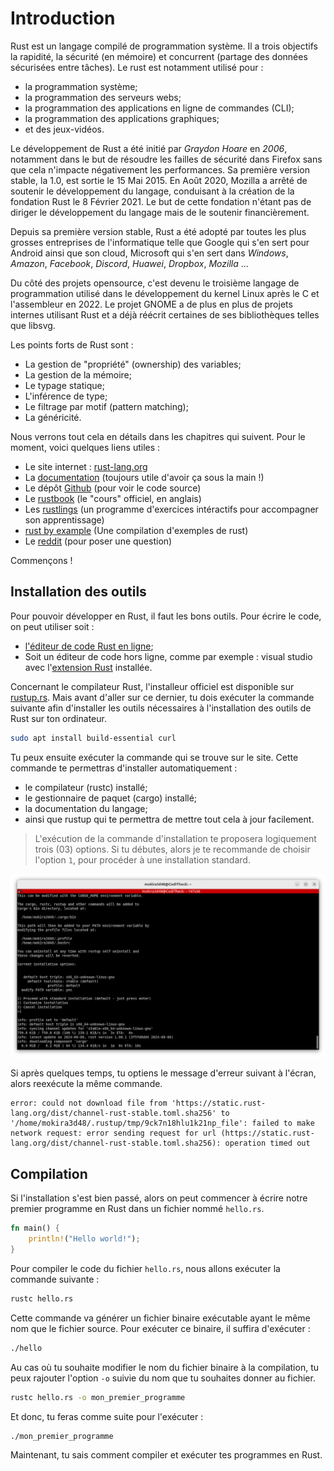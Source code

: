 # Introduction
Rust est un langage compilé de programmation système. Il a trois objectifs
la rapidité, la sécurité (en mémoire) et concurrent (partage des données
sécurisées entre tâches). Le rust est notamment utilisé
pour :

- la programmation système;
- la programmation des serveurs webs;
- la programmation des applications en ligne de commandes (CLI);
- la programmation des applications graphiques;
- et des jeux-vidéos.

Le développement de Rust a été initié par *Graydon Hoare* en *2006*, notamment
dans le but de résoudre les failles de sécurité dans Firefox sans que cela
n'impacte négativement les performances. Sa première version stable, la 1.0,
est sortie le 15 Mai 2015. En Août 2020, Mozilla a arrêté de soutenir
le développement du langage, conduisant à la création de la fondation Rust
le 8 Février 2021. Le but de cette fondation n'étant pas de diriger
le développement du langage mais de le soutenir financièrement.

Depuis sa première version stable, Rust a été adopté par toutes les plus
grosses entreprises de l'informatique telle que Google qui s'en sert
pour Android ainsi que son cloud, Microsoft qui s'en sert
dans *Windows*, *Amazon*, *Facebook*, *Discord*, *Huawei*, *Dropbox*, *Mozilla*
...

Du côté des projets opensource, c'est devenu le troisième langage
de programmation utilisé dans le développement du kernel Linux après le C
et l'assembleur en 2022. Le projet GNOME a de plus en plus de projets
internes utilisant Rust et a déjà réécrit certaines de ses bibliothèques
telles que libsvg.

Les points forts de Rust sont :

- La gestion de "propriété" (ownership) des variables;
- La gestion de la mémoire;
- Le typage statique;
- L'inférence de type;
- Le filtrage par motif (pattern matching);
- La généricité.

Nous verrons tout cela en détails dans les chapitres qui suivent.
Pour le moment, voici quelques liens utiles :


- Le site internet : [rust-lang.org](http://www.rust-lang.org/)
- La [documentation](http://doc.rust-lang.org/stable/std/)
(toujours utile d'avoir ça sous la main !)
- Le dépôt [Github](https://github.com/rust-lang/rust)
(pour voir le code source)
- Le [rustbook](https://doc.rust-lang.org/stable/book/) (le "cours" officiel,
en anglais)
- Les [rustlings](https://github.com/rust-lang/rustlings/) (un programme
d'exercices intéractifs pour accompagner son apprentissage)
- [rust by example](https://doc.rust-lang.org/stable/rust-by-example/)
(Une compilation d'exemples de rust)
- Le [reddit](http://www.reddit.com/r/rust) (pour poser une question)

Commençons !

## Installation des outils
Pour pouvoir développer en Rust, il faut les bons outils.
Pour écrire le code, on peut utiliser soit :

- [l'éditeur de code Rust en ligne](https://play.rust-lang.org/);
- Soit un éditeur de code hors ligne, comme par exemple : visual studio avec
l'[extension Rust](https://marketplace.visualstudio.com/items?itemName=dos-cafe.Rust)
installée.


Concernant le compilateur Rust, l'installeur officiel
est disponible sur [rustup.rs](https://rustup.rs). Mais avant d'aller
sur ce dernier, tu dois exécuter la commande suivante afin d'installer
les outils nécessaires à l'installation des outils de Rust sur ton ordinateur.

```sh
sudo apt install build-essential curl
```

Tu peux ensuite exécuter la commande qui se trouve sur le site. Cette commande
te permettras d'installer automatiquement :

- le compilateur (rustc) installé;
- le gestionnaire de paquet (cargo) installé;
- la documentation du langage;
- ainsi que rustup qui te permettra de mettre
tout cela à jour facilement.

> L'exécution de la commande d'installation te proposera logiquement trois (03)
options. Si tu débutes, alors je te recommande de choisir l'option `1`,
pour procéder à une installation standard.

<div align="center">

![](images/rust_installing.png)

</div>

Si après quelques temps, tu optiens le message d'erreur suivant à l'écran,
alors reexécute la même commande.

```
error: could not download file from 'https://static.rust-lang.org/dist/channel-rust-stable.toml.sha256' to '/home/mokira3d48/.rustup/tmp/9ck7n18hlu1k21np_file': failed to make network request: error sending request for url (https://static.rust-lang.org/dist/channel-rust-stable.toml.sha256): operation timed out
```

## Compilation
Si l'installation s'est bien passé, alors on peut commencer à écrire
notre premier programme en Rust dans un fichier nommé `hello.rs`.

```rust
fn main() {
    println!("Hello world!");
}
```

Pour compiler le code du fichier `hello.rs`, nous allons exécuter
la commande suivante :

```sh
rustc hello.rs
```

Cette commande va générer un fichier binaire exécutable ayant le même nom
que le fichier source. Pour exécuter ce binaire, il suffira d'exécuter :

```sh
./hello
```

Au cas où tu souhaite modifier le nom du fichier binaire à la compilation,
tu peux rajouter l'option `-o` suivie du nom que tu souhaites donner
au fichier.

```sh
rustc hello.rs -o mon_premier_programme
```

Et donc, tu feras comme suite pour l'exécuter :

```sh
./mon_premier_programme
```

Maintenant, tu sais comment compiler et exécuter tes programmes en Rust.










